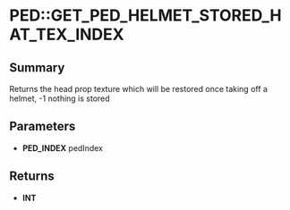 # PED::GET_PED_HELMET_STORED_HAT_TEX_INDEX

## Summary
Returns the head prop texture which will be restored once taking off a helmet, -1 nothing is stored

## Parameters
* **PED_INDEX** pedIndex

## Returns
* **INT**